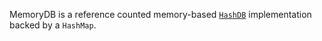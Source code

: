 MemoryDB is a reference counted memory-based [`HashDB`](https://github.com/paritytech/trie/tree/master/tetsy-hash-db) implementation backed by a `HashMap`.
